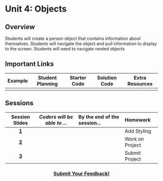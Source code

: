# Unit 4: Objects


## Overview
Students will create a person object that contains information about themselves. Students will navigate the object and pull information to display to the screen.  Students will need to navigate nested objects 

## Important Links

| Example | Student Planning |  Starter Code | Solution Code  |  Extra Resources |
|:-------:|:-------:|:-------:|:-------:|:-------:|
|| | | ||

## Sessions 
|Session Slides|*Coders will be able to ...*|By the end of the session...|Homework|
|:-------:|-------|:-------|:-------|
|[**1**]()|  | |Add Styling|
|[**2**]()|  | |Work on Project|
|[**3**]()|  | |Submit Project|

<h3 align="center"><a href="https://docs.google.com/forms/d/e/1FAIpQLSdmoYjRk6tqJHI5Y1ELjOZ7tiYj58dmoIBEeUaXK5ciIdljIg/viewform">Submit Your Feedback!</a></h3>
